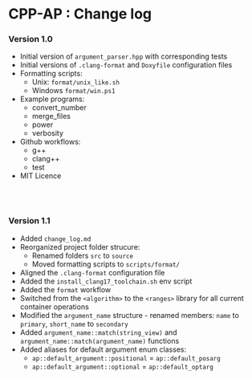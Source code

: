 # CPP-AP : Change log

### Version 1.0

* Initial version of `argument_parser.hpp` with corresponding tests
* Initial versions of `.clang-format` and `Doxyfile` configuration files
* Formatting scripts:
    * Unix: `format/unix_like.sh`
    * Windows `format/win.ps1`
* Example programs:
    * convert_number
    * merge_files
    * power
    * verbosity
* Github workflows:
    * g++
    * clang++
    * test
* MIT Licence

<br />
<br />

### Version 1.1

* Added `change_log.md`
* Reorganized project folder strucure:
    * Renamed folders `src` to `source`
    * Moved formatting scripts to `scripts/format/`
* Aligned the `.clang-format` configuration file
* Added the `install_clang17_toolchain.sh` env script
* Added the `format` workflow
* Switched from the `<algorithm>` to the `<ranges>` library for all current container operations
* Modified the `argument_name` structure - renamed members: `name` to `primary`, `short_name` to `secondary`
* Added `argument_name::match(string_view)` and `argument_name::match(argument_name)` functions
* Added aliases for default argument enum classes:
    * `ap::default_argument::positional` = `ap::default_posarg`
    * `ap::default_argument::optional` = `ap::default_optarg`
